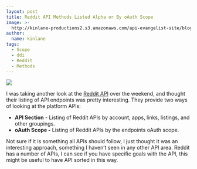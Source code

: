 ```yaml
---
layout: post
title: Reddit API Methods Listed Alpha or By oAuth Scope
image: >-
  http://kinlane-productions2.s3.amazonaws.com/api-evangelist-site/blog/redit-api-listing.png
author:
  name: kinlane
tags:
  - Scope
  - ddi
  - Reddit
  - Methods
---
```

[![](http://kinlane-productions2.s3.amazonaws.com/api-evangelist-site/blog/redit-api-listing.png)](https://www.reddit.com/dev/api)

I was taking another look at the [Reddit API](https://www.reddit.com/dev/api) over the weekend, and thought their listing of API endpoints was pretty interesting. They provide two ways of looking at the platform APIs:

*   **API Section** - Listing of Reddit APIs by account, apps, links, listings, and other groupings.
*   **oAuth Scope -** Listing of Reddit APIs by the endpoints oAuth scope.

Not sure if it is something all APIs should follow, I just thought it was an interesting approach, something I haven’t seen in any other API area. Reddit has a number of APIs, I can see if you have specific goals with the API, this might be useful to have API sorted in this way.